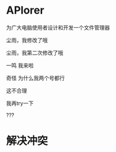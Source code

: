 # APlorer
为广大电脑使用者设计和开发一个文件管理器

尘雨，我修改了哦

尘雨，我第二次修改了哦

一鸣 我来啦

奇怪 为什么我两个号都行

这不合理

我再try一下

???

解决冲突
=======

